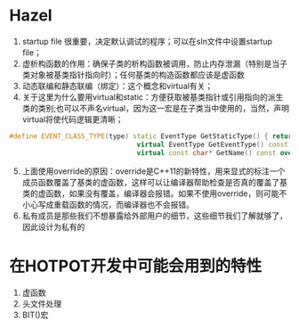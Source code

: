# Hazel

1. startup file 很重要，决定默认调试的程序；可以在sln文件中设置startup file；
2. 虚析构函数的作用：确保子类的析构函数被调用，防止内存泄漏（特别是当子类对象被基类指针指向时）；任何基类的构造函数都应该是虚函数
3. 动态联编和静态联编（绑定）：这个概念和virtual有关；
4. 关于这里为什么要用virtual和static：方便获取被基类指针或引用指向的派生类的类别;也可以不声名virtual，因为这一宏是在子类当中使用的，当然，声明virtual将使代码逻辑更清晰；
```cpp
#define EVENT_CLASS_TYPE(type) static EventType GetStaticType() { return EventType::##type; }\
								virtual EventType GetEventType() const override { return GetStaticType(); }\
								virtual const char* GetName() const override { return #type; }
```
5. 上面使用override的原因：override是C++11的新特性，用来显式的标注一个成员函数覆盖了基类的虚函数，这样可以让编译器帮助检查是否真的覆盖了基类的虚函数，如果没有覆盖，编译器会报错。如果不使用override，则可能不小心写成重载函数的情况，而编译器也不会报错。
6. 私有成员是那些我们不想暴露给外部用户的细节，这些细节我们了解就够了，因此设计为私有的


# 在HOTPOT开发中可能会用到的特性

1. 虚函数
2. 头文件处理
3. BIT()宏
